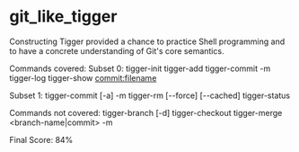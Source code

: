 # git_like_tigger
Constructing Tigger provided a chance to practice Shell programming and to have a concrete understanding of Git's core semantics.

Commands covered:
  Subset 0:
    tigger-init
    tigger-add <filenames>
    tigger-commit -m <message>
    tigger-log
    tigger-show <commit:filename>

  Subset 1:
    tigger-commit [-a] -m <message>
    tigger-rm [--force] [--cached] <filenames>
    tigger-status

Commands not covered:
  tigger-branch [-d] <branch-name>
  tigger-checkout <branch-name>
  tigger-merge <branch-name|commit> -m <message>

Final Score: 84%
